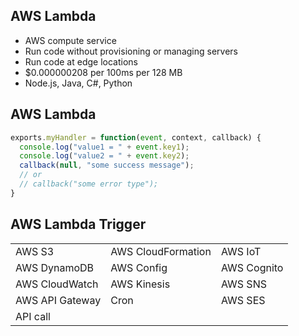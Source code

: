 ## AWS Lambda
* AWS compute service
* Run code without provisioning or managing servers
* Run code at edge locations
* $0.000000208 per 100ms per 128 MB
* Node.js, Java, C#, Python


## AWS Lambda
```javascript
exports.myHandler = function(event, context, callback) {
  console.log("value1 = " + event.key1);
  console.log("value2 = " + event.key2);  
  callback(null, "some success message");
  // or 
  // callback("some error type"); 
}
```


## AWS Lambda Trigger
| |  |  |
| --- | --- | --- |
| AWS S3 | AWS CloudFormation | AWS IoT |
| AWS DynamoDB | AWS Config | AWS Cognito |
| AWS CloudWatch | AWS Kinesis | AWS SNS |
| AWS API Gateway | Cron | AWS SES |
| API call|  |  | 
